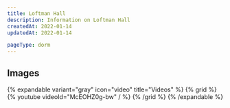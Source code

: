 ```yaml
---
title: Loftman Hall
description: Information on Loftman Hall
createdAt: 2022-01-14
updatedAt: 2022-01-14

pageType: dorm
---
```


## Images

{% expandable variant="gray" icon="video" title="Videos" %}
{% grid %}
{% youtube videoId="McEOHZ0g-bw" / %}
{% /grid %}
{% /expandable %}
